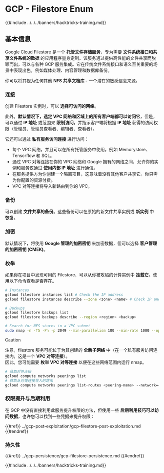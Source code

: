 # GCP - Filestore Enum

{{#include ../../../banners/hacktricks-training.md}}

## 基本信息

Google Cloud Filestore 是一个 **托管文件存储服务**，专为需要 **文件系统接口和共享文件系统的数据** 的应用程序量身定制。该服务通过提供高性能的文件共享而脱颖而出，可以与各种 GCP 服务集成。它在传统文件系统接口和语义至关重要的场景中表现出色，例如媒体处理、内容管理和数据库备份。

你可以将其视为任何其他 **NFS** **共享文档库 -** 一个潜在的敏感信息来源。

### 连接

创建 Filestore 实例时，可以 **选择可访问的网络**。

此外，**默认情况下，选定 VPC 网络和区域上的所有客户端都可以访问它**，但是，可以通过 **IP 地址** 或范围来 **限制访问**，并指示客户端将根据 **IP 地址** 获得的访问权限（管理员、管理员查看者、编辑者、查看者）。

它还可以通过 **私有服务访问连接** 进行访问：

- 每个 VPC 网络，并且可以在所有托管服务中使用，例如 Memorystore、Tensorflow 和 SQL。
- 通过 VPC 对等连接在你的 VPC 网络和 Google 拥有的网络之间，允许你的实例和服务仅通过 **使用内部 IP 地址** 进行通信。
- 在服务提供方为你创建一个隔离项目，这意味着没有其他客户共享它。你只需为你配置的资源付费。
- VPC 对等连接将导入新路由到你的 VPC。

### 备份

可以创建 **文件共享的备份**。这些备份可以在原始的新文件共享实例或 **新实例** 中 **恢复**。

### 加密

默认情况下，将使用 **Google 管理的加密密钥** 来加密数据，但可以选择 **客户管理的加密密钥 (CMEK)**。

### 枚举

如果你在项目中发现可用的 Filestore，可以从你被攻陷的计算实例中 **挂载它**。使用以下命令查看是否存在。
```bash
# Instances
gcloud filestore instances list # Check the IP address
gcloud filestore instances describe --zone <zone> <name> # Check IP and access restrictions

# Backups
gcloud filestore backups list
gcloud filestore backups describe --region <region> <backup>

# Search for NFS shares in a VPC subnet
sudo nmap -n -T5 -Pn -p 2049 --min-parallelism 100 --min-rate 1000 --open 10.99.160.2/20
```
> [!CAUTION]
> 注意，filestore 服务可能位于为其创建的 **全新子网络** 中（在一个私有服务访问连接内，这是一个 **VPC 对等连接**）。\
> 因此，您可能需要 **枚举 VPC 对等连接** 以便在这些网络范围内运行 nmap。
>
> ```bash
> # 获取对等连接
> gcloud compute networks peerings list
> # 获取从对等连接导入的路由
> gcloud compute networks peerings list-routes <peering-name> --network=<network-name> --region=<region> --direction=INCOMING
> ```

### 权限提升与后期利用

在 GCP 中没有直接利用此服务提升权限的方法，但使用一些 **后期利用技巧可以访问数据**，也许您可以找到一些凭据来提升权限：

{{#ref}}
../gcp-post-exploitation/gcp-filestore-post-exploitation.md
{{#endref}}

### 持久性

{{#ref}}
../gcp-persistence/gcp-filestore-persistence.md
{{#endref}}

{{#include ../../../banners/hacktricks-training.md}}
